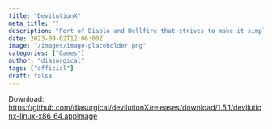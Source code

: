 ```yaml
---
title: "DevilutionX"
meta_title: ""
description: "Port of Diablo and Hellfire that strives to make it simple to run the game while providing engine improvements, bugfixes, and some optional quality of life features"
date: 2023-09-02T12:06:00Z
image: "/images/image-placeholder.png"
categories: ["Games"]
author: "diasurgical"
tags: ["official"]
draft: false
---
```


Download: https://github.com/diasurgical/devilutionX/releases/download/1.5.1/devilutionx-linux-x86_64.appimage

